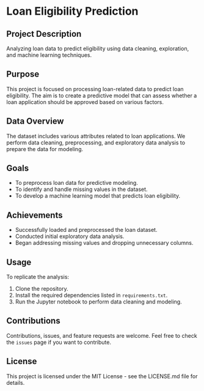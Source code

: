 # Loan Eligibility Prediction

## Project Description
Analyzing loan data to predict eligibility using data cleaning, exploration, and machine learning techniques.

## Purpose
This project is focused on processing loan-related data to predict loan eligibility. The aim is to create a predictive model that can assess whether a loan application should be approved based on various factors.

## Data Overview
The dataset includes various attributes related to loan applications. We perform data cleaning, preprocessing, and exploratory data analysis to prepare the data for modeling.

## Goals
- To preprocess loan data for predictive modeling.
- To identify and handle missing values in the dataset.
- To develop a machine learning model that predicts loan eligibility.

## Achievements
- Successfully loaded and preprocessed the loan dataset.
- Conducted initial exploratory data analysis.
- Began addressing missing values and dropping unnecessary columns.

## Usage
To replicate the analysis:
1. Clone the repository.
2. Install the required dependencies listed in `requirements.txt`.
3. Run the Jupyter notebook to perform data cleaning and modeling.

## Contributions
Contributions, issues, and feature requests are welcome. Feel free to check the `issues` page if you want to contribute.

## License
This project is licensed under the MIT License - see the LICENSE.md file for details.
